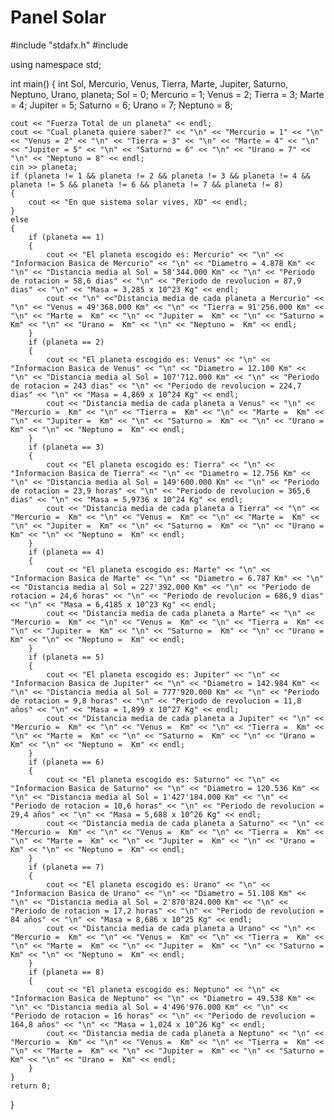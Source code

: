 # Panel Solar
#include "stdafx.h"
#include <iostream>

using namespace std;

int main()
{
	int Sol, Mercurio, Venus, Tierra, Marte, Jupiter, Saturno, Neptuno, Urano, planeta;
	Sol = 0;
	Mercurio = 1;
	Venus = 2;
	Tierra = 3;
	Marte = 4;
	Jupiter = 5;
	Saturno = 6;
	Urano = 7;
	Neptuno = 8;

	cout << "Fuerza Total de un planeta" << endl;
	cout << "Cual planeta quiere saber?" << "\n" << "Mercurio = 1" << "\n" << "Venus = 2" << "\n" << "Tierra = 3" << "\n" << "Marte = 4" << "\n" << "Jupiter = 5" << "\n" << "Saturno = 6" << "\n" << "Urano = 7" << "\n" << "Neptuno = 8" << endl;
	cin >> planeta;
	if (planeta != 1 && planeta != 2 && planeta != 3 && planeta != 4 && planeta != 5 && planeta != 6 && planeta != 7 && planeta != 8)
	{
		cout << "En que sistema solar vives, XD" << endl;
	}
	else
	{
		if (planeta == 1)
		{
			cout << "El planeta escogido es: Mercurio" << "\n" << "Informacion Basica de Mercurio" << "\n" << "Diametro = 4.878 Km" << "\n" << "Distancia media al Sol = 58'344.000 Km" << "\n" << "Periodo de rotacion = 58,6 dias" << "\n" << "Periodo de revolucion = 87,9 dias" << "\n" << "Masa = 3,285 x 10^23 Kg" << endl;
			cout << "\n" <<"Distancia media de cada planeta a Mercurio" << "\n" << "Venus = 49'368.000 Km" << "\n" << "Tierra = 91'256.000 Km" << "\n" << "Marte =  Km" << "\n" << "Jupiter =  Km" << "\n" << "Saturno =  Km" << "\n" << "Urano =  Km" << "\n" << "Neptuno =  Km" << endl;
		}
		if (planeta == 2)
		{
			cout << "El planeta escogido es: Venus" << "\n" << "Informacion Basica de Venus" << "\n" << "Diametro = 12.100 Km" << "\n" << "Distancia media al Sol = 107'712.000 Km" << "\n" << "Periodo de rotacion = 243 dias" << "\n" << "Periodo de revolucion = 224,7 dias" << "\n" << "Masa = 4,869 x 10^24 Kg" << endl;
			cout << "Distancia media de cada planeta a Venus" << "\n" << "Mercurio =  Km" << "\n" << "Tierra =  Km" << "\n" << "Marte =  Km" << "\n" << "Jupiter =  Km" << "\n" << "Saturno =  Km" << "\n" << "Urano =  Km" << "\n" << "Neptuno =  Km" << endl;
		}
		if (planeta == 3)
		{
			cout << "El planeta escogido es: Tierra" << "\n" << "Informacion Basica de Tierra" << "\n" << "Diametro = 12.756 Km" << "\n" << "Distancia media al Sol = 149'600.000 Km" << "\n" << "Periodo de rotacion = 23,9 horas" << "\n" << "Periodo de revolucion = 365,6 dias" << "\n" << "Masa = 5,9736 x 10^24 Kg" << endl;
			cout << "Distancia media de cada planeta a Tierra" << "\n" << "Mercurio =  Km" << "\n" << "Venus =  Km" << "\n" << "Marte =  Km" << "\n" << "Jupiter =  Km" << "\n" << "Saturno =  Km" << "\n" << "Urano =  Km" << "\n" << "Neptuno =  Km" << endl;
		}		
		if (planeta == 4)
		{
			cout << "El planeta escogido es: Marte" << "\n" << "Informacion Basica de Marte" << "\n" << "Diametro = 6.787 Km" << "\n" << "Distancia media al Sol = 227'392.000 Km" << "\n" << "Periodo de rotacion = 24,6 horas" << "\n" << "Periodo de revolucion = 686,9 dias" << "\n" << "Masa = 6,4185 x 10^23 Kg" << endl;
			cout << "Distancia media de cada planeta a Marte" << "\n" << "Mercurio =  Km" << "\n" << "Venus =  Km" << "\n" << "Tierra =  Km" << "\n" << "Jupiter =  Km" << "\n" << "Saturno =  Km" << "\n" << "Urano =  Km" << "\n" << "Neptuno =  Km" << endl;
		}		
		if (planeta == 5)
		{
			cout << "El planeta escogido es: Jupiter" << "\n" << "Informacion Basica de Jupiter" << "\n" << "Diametro = 142.984 Km" << "\n" << "Distancia media al Sol = 777'920.000 Km" << "\n" << "Periodo de rotacion = 9,8 horas" << "\n" << "Periodo de revolucion = 11,8 años" << "\n" << "Masa = 1,899 x 10^27 Kg" << endl;
			cout << "Distancia media de cada planeta a Jupiter" << "\n" << "Mercurio =  Km" << "\n" << "Venus =  Km" << "\n" << "Tierra =  Km" << "\n" << "Marte =  Km" << "\n" << "Saturno =  Km" << "\n" << "Urano =  Km" << "\n" << "Neptuno =  Km" << endl;
		}		
		if (planeta == 6)
		{
			cout << "El planeta escogido es: Saturno" << "\n" << "Informacion Basica de Saturno" << "\n" << "Diametro = 120.536 Km" << "\n" << "Distancia media al Sol = 1'427'184.000 Km" << "\n" << "Periodo de rotacion = 10,6 horas" << "\n" << "Periodo de revolucion = 29,4 años" << "\n" << "Masa = 5,688 x 10^26 Kg" << endl;
			cout << "Distancia media de cada planeta a Saturno" << "\n" << "Mercurio =  Km" << "\n" << "Venus =  Km" << "\n" << "Tierra =  Km" << "\n" << "Marte =  Km" << "\n" << "Jupiter =  Km" << "\n" << "Urano =  Km" << "\n" << "Neptuno =  Km" << endl;
		}		
		if (planeta == 7)
		{
			cout << "El planeta escogido es: Urano" << "\n" << "Informacion Basica de Urano" << "\n" << "Diametro = 51.108 Km" << "\n" << "Distancia media al Sol = 2'870'824.000 Km" << "\n" << "Periodo de rotacion = 17,2 horas" << "\n" << "Periodo de revolucion = 84 años" << "\n" << "Masa = 8,686 x 10^25 Kg" << endl;
			cout << "Distancia media de cada planeta a Urano" << "\n" << "Mercurio =  Km" << "\n" << "Venus =  Km" << "\n" << "Tierra =  Km" << "\n" << "Marte =  Km" << "\n" << "Jupiter =  Km" << "\n" << "Saturno =  Km" << "\n" << "Neptuno =  Km" << endl;
		}
		if (planeta == 8)
		{
			cout << "El planeta escogido es: Neptuno" << "\n" << "Informacion Basica de Neptuno" << "\n" << "Diametro = 49.538 Km" << "\n" << "Distancia media al Sol = 4'496'976.000 Km" << "\n" << "Periodo de rotacion = 16 horas" << "\n" << "Periodo de revolucion = 164,8 años" << "\n" << "Masa = 1,024 x 10^26 Kg" << endl;
			cout << "Distancia media de cada planeta a Neptuno" << "\n" << "Mercurio =  Km" << "\n" << "Venus =  Km" << "\n" << "Tierra =  Km" << "\n" << "Marte =  Km" << "\n" << "Jupiter =  Km" << "\n" << "Saturno =  Km" << "\n" << "Urano =  Km" << endl;
		}
	}
    return 0;
}

